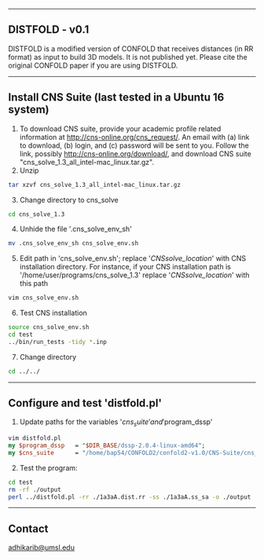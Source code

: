 --------------------------------------------------------------------------------
DISTFOLD - v0.1
--------------------------------------------------------------------------------
DISTFOLD is a modified version of CONFOLD that receives distances (in RR format) as input to build 3D models. It is not published yet. Please cite the original CONFOLD paper if you are using DISTFOLD.

--------------------------------------------------------------------------------
Install CNS Suite (last tested in a Ubuntu 16 system)
--------------------------------------------------------------------------------
1. To download CNS suite, provide your academic profile related 
   information at http://cns-online.org/cns_request/. An email
   with (a) link to download, (b) login, and (c) password
   will be sent to you. Follow the link, possibly
   http://cns-online.org/download/, and download 
   CNS suite "cns_solve_1.3_all_intel-mac_linux.tar.gz".
2. Unzip
```bash
tar xzvf cns_solve_1.3_all_intel-mac_linux.tar.gz
```
3. Change directory to cns_solve
```bash
cd cns_solve_1.3
```
4. Unhide the file '.cns_solve_env_sh'
```bash
mv .cns_solve_env_sh cns_solve_env.sh
```
5. Edit path in 'cns_solve_env.sh'; replace '_CNSsolve_location_' with CNS installation directory. For instance, if your CNS installation path is '/home/user/programs/cns_solve_1.3' replace '_CNSsolve_location_' with this path
```bash
vim cns_solve_env.sh
```
6. Test CNS installation
```bash
source cns_solve_env.sh
cd test 
../bin/run_tests -tidy *.inp
```
7. Change directory
```bash
cd ../../
```

--------------------------------------------------------------------------------
Configure and test 'distfold.pl'
--------------------------------------------------------------------------------
1. Update paths for the variables '$cns_suite' and '$program_dssp'
```perl
vim distfold.pl
my $program_dssp   = "$DIR_BASE/dssp-2.0.4-linux-amd64";
my $cns_suite      = "/home/bap54/CONFOLD2/confold2-v1.0/CNS-Suite/cns_solve_1.3";
```
2. Test the program:
```bash
cd test
rm -rf ./output
perl ../distfold.pl -rr ./1a3aA.dist.rr -ss ./1a3aA.ss_sa -o ./output
```

--------------------------------------------------------------------------------
Contact
--------------------------------------------------------------------------------
adhikarib@umsl.edu

